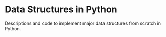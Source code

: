 # Data Structures in Python
Descriptions and code to implement major data structures from scratch in Python.
